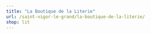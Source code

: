 ```yaml
---
title: "La Boutique de la Literie"
url: /saint-vigor-le-grand/la-boutique-de-la-literie/
shop: lit
---
```

